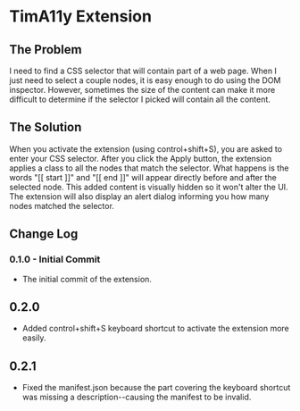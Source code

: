 # TimA11y Extension

## The Problem

I need to find a CSS selector that will contain part of a web page. When I just need to select a couple nodes, it is easy enough to do using the DOM inspector. However, sometimes the size of the content can make it more difficult to determine if the selector I picked will contain all the content.

## The Solution

When you activate the extension (using control+shift+S), you are asked to enter your CSS selector. After you click the Apply button, the extension applies a class to all the nodes that match the selector. What happens is the words "[[ start ]]" and "[[ end ]]"  will appear directly before and after the selected node. This added content is visually hidden so it won't alter the UI. The extension will also display an alert dialog informing you how many nodes matched the selector.

## Change Log


### 0.1.0 - Initial Commit

* The initial commit of the extension.

## 0.2.0

* Added control+shift+S keyboard shortcut to activate the extension more easily.

## 0.2.1

* Fixed the manifest.json because the part covering the keyboard shortcut was missing a description--causing the manifest to be invalid.


